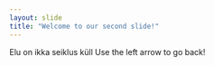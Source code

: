 ```yaml
---
layout: slide
title: "Welcome to our second slide!"
---
```

Elu on ikka seiklus küll
Use the left arrow to go back!
